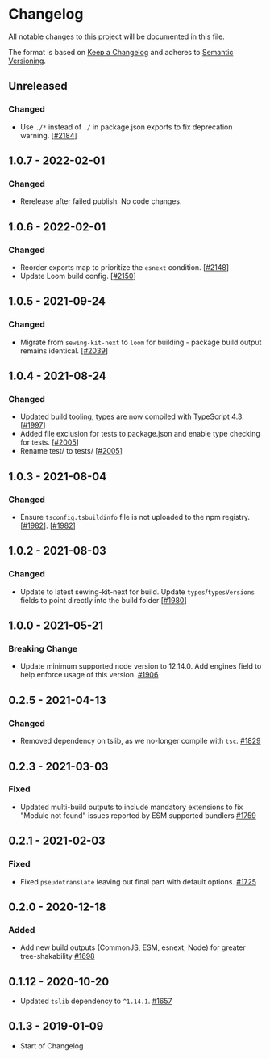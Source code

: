 # Changelog

All notable changes to this project will be documented in this file.

The format is based on [Keep a Changelog](http://keepachangelog.com/en/1.0.0/)
and adheres to [Semantic Versioning](http://semver.org/spec/v2.0.0.html).

## Unreleased

### Changed

- Use `./*` instead of `./` in package.json exports to fix deprecation warning. [[#2184](https://github.com/Shopify/quilt/pull/2184)]

## 1.0.7 - 2022-02-01

### Changed

- Rerelease after failed publish. No code changes.

## 1.0.6 - 2022-02-01

### Changed

- Reorder exports map to prioritize the `esnext` condition. [[#2148](https://github.com/Shopify/quilt/pull/2148)]
- Update Loom build config. [[#2150](https://github.com/Shopify/quilt/pull/2150)]

## 1.0.5 - 2021-09-24

### Changed

- Migrate from `sewing-kit-next` to `loom` for building - package build output remains identical. [[#2039](https://github.com/Shopify/quilt/pull/2039)]

## 1.0.4 - 2021-08-24

### Changed

- Updated build tooling, types are now compiled with TypeScript 4.3. [[#1997](https://github.com/Shopify/quilt/pull/1997)]
- Added file exclusion for tests to package.json and enable type checking for tests. [[#2005](https://github.com/Shopify/quilt/pull/2005)]
- Rename test/ to tests/ [[#2005](https://github.com/Shopify/quilt/pull/2005)]

## 1.0.3 - 2021-08-04

### Changed

- Ensure `tsconfig.tsbuildinfo` file is not uploaded to the npm registry. [[#1982](https://github.com/Shopify/quilt/pull/1982)]. [[#1982](https://github.com/Shopify/quilt/pull/1982)]

## 1.0.2 - 2021-08-03

### Changed

- Update to latest sewing-kit-next for build. Update `types`/`typesVersions` fields to point directly into the build folder [[#1980](https://github.com/Shopify/quilt/pull/1980)]

## 1.0.0 - 2021-05-21

### Breaking Change

- Update minimum supported node version to 12.14.0. Add engines field to help enforce usage of this version. [#1906](https://github.com/Shopify/quilt/pull/1906)

## 0.2.5 - 2021-04-13

### Changed

- Removed dependency on tslib, as we no-longer compile with `tsc`. [#1829](https://github.com/Shopify/quilt/pull/1829)

## 0.2.3 - 2021-03-03

### Fixed

- Updated multi-build outputs to include mandatory extensions to fix "Module not found" issues reported by ESM supported bundlers [#1759](https://github.com/Shopify/quilt/pull/1759)

## 0.2.1 - 2021-02-03

### Fixed

- Fixed `pseudotranslate` leaving out final part with default options. [#1725](https://github.com/Shopify/quilt/pull/1725)

## 0.2.0 - 2020-12-18

### Added

- Add new build outputs (CommonJS, ESM, esnext, Node) for greater tree-shakability [#1698](https://github.com/Shopify/quilt/pull/1698)

## 0.1.12 - 2020-10-20

- Updated `tslib` dependency to `^1.14.1`. [#1657](https://github.com/Shopify/quilt/pull/1657)

## 0.1.3 - 2019-01-09

- Start of Changelog
